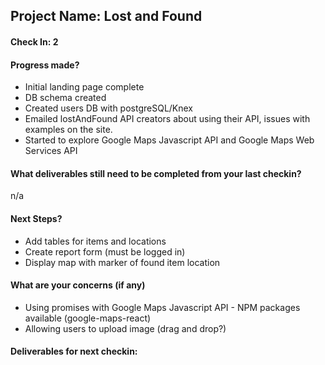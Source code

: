 ## Project Name: Lost and Found

#### Check In: 2

#### Progress made?
* Initial landing page complete
* DB schema created
* Created users DB with postgreSQL/Knex
* Emailed lostAndFound API creators about using their API, issues with examples on the site. 
* Started to explore Google Maps Javascript API and Google Maps Web Services API

#### What deliverables still need to be completed from your last checkin?
n/a

#### Next Steps?
* Add tables for items and locations
* Create report form (must be logged in)
* Display map with marker of found item location

#### What are your concerns (if any)
* Using promises with Google Maps Javascript API - NPM packages available (google-maps-react)
* Allowing users to upload image (drag and drop?)

#### Deliverables for next checkin:
